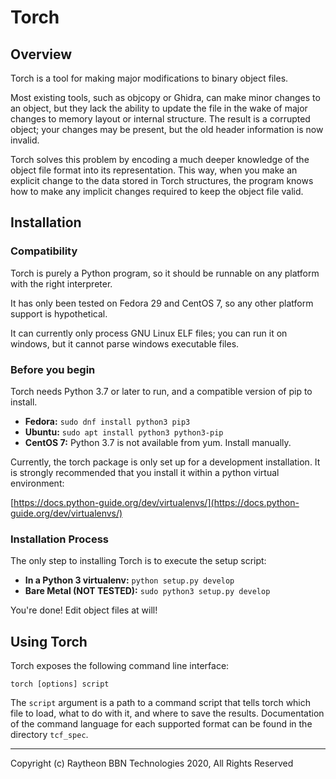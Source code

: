 # Torch

## Overview

Torch is a tool for making major modifications to binary object files.

Most existing tools, such as objcopy or Ghidra, can make minor changes to an object, but they lack the ability to update the file in the wake of major changes to memory layout or internal structure.  The result is a corrupted object; your changes may be present, but the old header information is now invalid.

Torch solves this problem by encoding a much deeper knowledge of the object file format into its representation.  This way, when you make an explicit change to the data stored in Torch structures, the program knows how to make any implicit changes required to keep the object file valid.

## Installation

### Compatibility

Torch is purely a Python program, so it should be runnable on any platform with the right interpreter.

It has only been tested on Fedora 29 and CentOS 7, so any other platform support is hypothetical.

It can currently only process GNU Linux ELF files; you can run it on windows, but it cannot parse windows executable files.

### Before you begin

Torch needs Python 3.7 or later to run, and a compatible version of pip to install.

- **Fedora:** `sudo dnf install python3 pip3`
- **Ubuntu:** `sudo apt install python3 python3-pip`
- **CentOS 7:** Python 3.7 is not available from yum.  Install manually. 

Currently, the torch package is only set up for a development installation.  It is strongly recommended that you install it within a python virtual environment: 

[https://docs.python-guide.org/dev/virtualenvs/](https://docs.python-guide.org/dev/virtualenvs/)

### Installation Process

The only step to installing Torch is to execute the setup script:

- **In a Python 3 virtualenv:** `python setup.py develop`
- **Bare Metal (NOT TESTED):** `sudo python3 setup.py develop`

You're done!  Edit object files at will!

## Using Torch

Torch exposes the following command line interface:

`torch [options] script`

The `script` argument is a path to a command script that tells torch which file to load, what to do with it, and where to save the results.  Documentation of the command language for each supported format can be found in the directory `tcf_spec`.

----------
Copyright (c) Raytheon BBN Technologies 2020, All Rights Reserved



